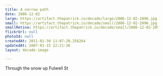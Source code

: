 ```yaml
---
title: A narrow path
date: 2006-12-02
large: https://artifact.thepatrick.io/decade/large/2006-12-02-2096.jpg
small: https://artifact.thepatrick.io/decade/small/2006-12-02-2096.jpg
smallRetina: https://artifact.thepatrick.io/decade/small/2006-12-02-2096@2x.jpg
flickrUrl: null
photoId: null
createdAt: 2011-01-30 11:07:20.256264
updatedAt: 2007-01-15 22:21:36
layout: decade-image

---
```

Through the snow up Fulwell St

